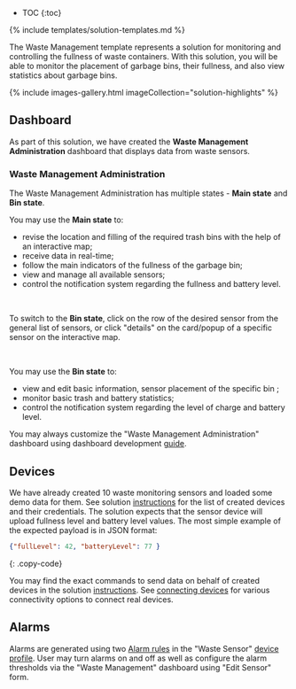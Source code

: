 
* TOC 
{:toc}

{% include templates/solution-templates.md %}

The Waste Management template represents a solution for monitoring and controlling the fullness of waste containers. With this solution, you will be able to monitor the placement of garbage bins, their fullness, and also view statistics about garbage bins.

{% include images-gallery.html imageCollection="solution-highlights" %}

## Dashboard

As part of this solution, we have created the **Waste Management Administration** dashboard that displays data from waste sensors.

### Waste Management Administration

The Waste Management Administration has multiple states - **Main state** and **Bin state**.

You may use the **Main state** to:
- revise the location and filling of the required trash bins with the help of an interactive map;
- receive data in real-time;
- follow the main indicators of the fullness of the garbage bin;
- view and manage all available sensors;
- control the notification system regarding the fullness and battery level.

<br>

To switch to the **Bin state**, click on the row of the desired sensor from the general list of sensors, or click "details" on the card/popup of a specific sensor on the interactive map.

<br>

You may use the **Bin state** to:
- view and edit basic information, sensor placement of the specific bin ;
- monitor basic trash and battery statistics;
- control the notification system regarding the level of charge and battery level.

You may always customize the "Waste Management Administration" dashboard using dashboard development [guide](/docs/{{docsPrefix}}user-guide/dashboards/).


## Devices

We have already created 10 waste monitoring sensors and loaded some demo data for them. See solution [instructions](/docs/{{docsPrefix}}solution-templates/overview/#install-solution-template) for the list of created devices and their credentials. The solution expects that the sensor device will upload fullness level and battery level values. The most simple example of the expected payload is in JSON format:

```json
{"fullLevel": 42, "batteryLevel": 77 }
```
{: .copy-code}


You may find the exact commands to send data on behalf of created devices in the solution [instructions](/docs/{{docsPrefix}}solution-templates/overview/#install-solution-template).
See [connecting devices](/docs/{{docsPrefix}}getting-started-guides/connectivity/) for various connectivity options to connect real devices.

## Alarms
Alarms are generated using two <a href="https://docs.sensef.ru/docs/{{docsPrefix}}user-guide/device-profiles/#alarm-rules" target="_blank">Alarm rules</a> in the
"Waste Sensor" <a href="/docs/{{docsPrefix}}user-guide/device-profiles/" target="_blank">device profile</a>.
User may turn alarms on and off as well as configure the alarm thresholds via the "Waste Management" dashboard using "Edit Sensor" form.








